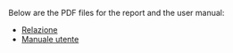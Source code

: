 Below are the PDF files for the report and the user manual:

- [Relazione]([https://github.com/username/repository/blob/main/path/to/first/manual.pdf](https://github.com/MarcoCappellari/Wireless-progetto/blob/master/Relazione__Wireless.pdf))
- [Manuale utente]([https://github.com/username/repository/blob/main/path/to/second/manual.pdf](https://github.com/MarcoCappellari/Wireless-progetto/blob/master/Manuale_Utente.pdf))

